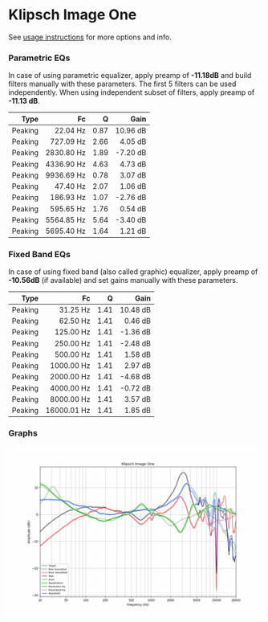 # Klipsch Image One
See [usage instructions](https://github.com/jaakkopasanen/AutoEq#usage) for more options and info.

### Parametric EQs
In case of using parametric equalizer, apply preamp of **-11.18dB** and build filters manually
with these parameters. The first 5 filters can be used independently.
When using independent subset of filters, apply preamp of **-11.13 dB**.

| Type    | Fc         |    Q | Gain     |
|--------:|-----------:|-----:|---------:|
| Peaking | 22.04 Hz   | 0.87 | 10.96 dB |
| Peaking | 727.09 Hz  | 2.66 | 4.05 dB  |
| Peaking | 2830.80 Hz | 1.89 | -7.20 dB |
| Peaking | 4336.90 Hz | 4.63 | 4.73 dB  |
| Peaking | 9936.69 Hz | 0.78 | 3.07 dB  |
| Peaking | 47.40 Hz   | 2.07 | 1.06 dB  |
| Peaking | 186.93 Hz  | 1.07 | -2.76 dB |
| Peaking | 595.65 Hz  | 1.76 | 0.54 dB  |
| Peaking | 5564.85 Hz | 5.64 | -3.40 dB |
| Peaking | 5695.40 Hz | 1.64 | 1.21 dB  |

### Fixed Band EQs
In case of using fixed band (also called graphic) equalizer, apply preamp of **-10.56dB**
(if available) and set gains manually with these parameters.

| Type    | Fc          |    Q | Gain     |
|--------:|------------:|-----:|---------:|
| Peaking | 31.25 Hz    | 1.41 | 10.48 dB |
| Peaking | 62.50 Hz    | 1.41 | 0.46 dB  |
| Peaking | 125.00 Hz   | 1.41 | -1.36 dB |
| Peaking | 250.00 Hz   | 1.41 | -2.48 dB |
| Peaking | 500.00 Hz   | 1.41 | 1.58 dB  |
| Peaking | 1000.00 Hz  | 1.41 | 2.97 dB  |
| Peaking | 2000.00 Hz  | 1.41 | -4.68 dB |
| Peaking | 4000.00 Hz  | 1.41 | -0.72 dB |
| Peaking | 8000.00 Hz  | 1.41 | 3.57 dB  |
| Peaking | 16000.01 Hz | 1.41 | 1.85 dB  |

### Graphs
![](./Klipsch%20Image%20One.png)